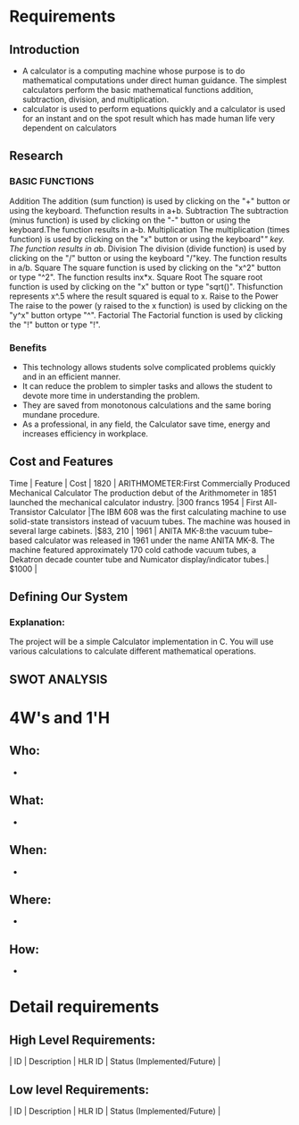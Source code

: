 # Requirements
## Introduction
 * A calculator is a computing machine whose purpose is to do mathematical computations under direct human guidance. The simplest calculators perform the basic mathematical functions addition, subtraction, division, and multiplication.
 * calculator is used to perform equations quickly and a calculator is used for an instant and on the spot result which has made human life very dependent on calculators
## Research
### BASIC FUNCTIONS
Addition
 The addition (sum function) is used by clicking on the "+" button or using the keyboard. Thefunction results in a+b.
Subtraction
 The subtraction (minus function) is used by clicking on the "-" button or using the keyboard.The function results in a-b.
Multiplication
 The multiplication (times function) is used by clicking on the "x" button or using the keyboard"*" key. The function results in a*b.
Division
 The division (divide function) is used by clicking on the "/" button or using the keyboard "/"key. The function results in a/b.
Square
 The square function is used by clicking on the "x^2" button or type "^2". The function results inx*x.
Square Root
 The square root function is used by clicking on the "x" button or type "sqrt()". Thisfunction represents x^.5 where the result squared is equal to x.
Raise to the Power
The raise to the power (y raised to the x function) is used by clicking on the "y^x" button ortype "^".
Factorial
 The Factorial function is used by clicking the "!" button or type "!".

### Benefits
 * This technology allows students solve complicated problems quickly and in an efficient manner. 
 * It can reduce the problem to simpler tasks and allows the student to devote more time in understanding the problem.
 * They are saved from monotonous calculations and the same boring mundane procedure.
 * As a professional, in any field, the Calculator save time, energy and increases efficiency in workplace.

## Cost and Features
Time | Feature | Cost | 
1820 | ARITHMOMETER:First Commercially Produced Mechanical Calculator The production debut of the Arithmometer in 1851 launched the mechanical calculator industry. |300 francs 
1954 | First All-Transistor Calculator |The IBM 608 was the first calculating machine to use solid-state transistors instead of vacuum tubes. The machine was housed in several large cabinets. |$83, 210 |
1961 | ANITA MK-8:the vacuum tube–based calculator was released in 1961 under the name ANITA MK-8. The machine featured approximately 170 cold cathode vacuum tubes, a Dekatron decade counter tube and Numicator display/indicator tubes.| $1000 |

## Defining Our System
### Explanation:
The project will be a simple Calculator implementation in C. You will use various calculations to calculate different mathematical operations. 




## SWOT ANALYSIS


# 4W&#39;s and 1&#39;H

## Who:
*

## What:
* 

## When:
* 
## Where:
*
## How:
* 

# Detail requirements
## High Level Requirements: 
| ID | Description | HLR ID | Status (Implemented/Future) |

##  Low level Requirements:
 
| ID | Description | HLR ID | Status (Implemented/Future) |
